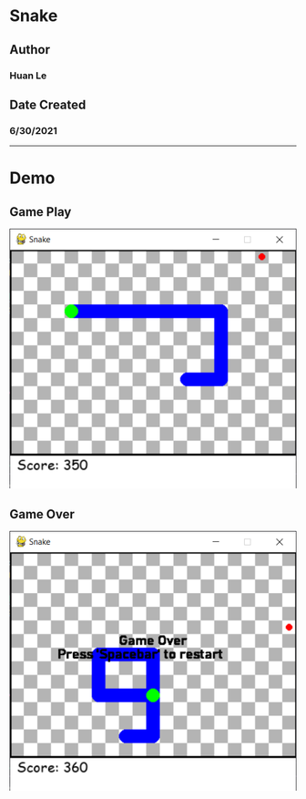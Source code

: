 # Snake

## Author
### Huan Le

## Date Created
### 6/30/2021
---
# Demo

## Game Play
![Game Play](gameplay.png)

## Game Over
![Game Over](gameover.png)
